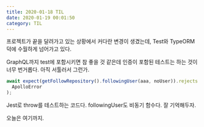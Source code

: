 ```yaml
---
title: 2020-01-18 TIL
date: 2020-01-19 00:01:50
category: TIL
---
```


프로젝트가 끝을 달려가고 있는 상황에서 커다란 변경이 생겼는데, Test와 TypeORM 덕에 수월하게 넘어가고 있다.

GraphQL까지 test에 포함시키면 참 좋을 것 같은데 인증이 포함된 테스트는 하는 것이 너무 번거롭다. 아직 서툴러서 그런가.

```ts
await expect(getFollowRepository().followingUser(aaa, noUser)).rejects.toThrow(
  ApolloError
);
```

Jest로 throw를 테스트하는 코드다. followingUser도 비동기 함수다. 잘 기억해두자.

오늘은 여기까지.
